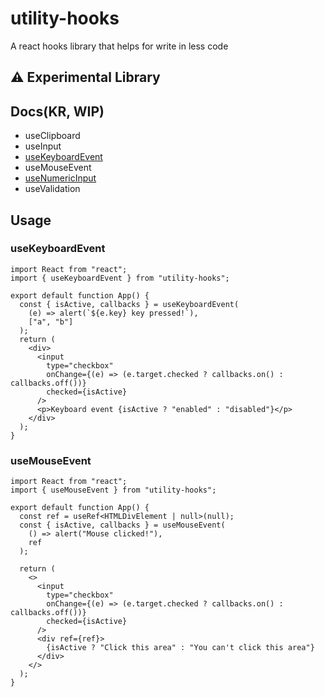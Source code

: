 # utility-hooks

A react hooks library that helps for write in less code

## :warning: Experimental Library

## Docs(KR, WIP)

- useClipboard
- useInput
- [useKeyboardEvent](https://github.com/Tutor-Ear/utility-hooks/wiki/%EC%82%AC%EC%9A%A9%EB%B2%95#usekeyboardevent)
- useMouseEvent
- [useNumericInput](https://github.com/Tutor-Ear/utility-hooks/wiki/%EC%82%AC%EC%9A%A9%EB%B2%95#usenumericinput)
- useValidation

## Usage

### useKeyboardEvent

```tsx
import React from "react";
import { useKeyboardEvent } from "utility-hooks";

export default function App() {
  const { isActive, callbacks } = useKeyboardEvent(
    (e) => alert(`${e.key} key pressed!`),
    ["a", "b"]
  );
  return (
    <div>
      <input
        type="checkbox"
        onChange={(e) => (e.target.checked ? callbacks.on() : callbacks.off())}
        checked={isActive}
      />
      <p>Keyboard event {isActive ? "enabled" : "disabled"}</p>
    </div>
  );
}
```

### useMouseEvent

```tsx
import React from "react";
import { useMouseEvent } from "utility-hooks";

export default function App() {
  const ref = useRef<HTMLDivElement | null>(null);
  const { isActive, callbacks } = useMouseEvent(
    () => alert("Mouse clicked!"),
    ref
  );

  return (
    <>
      <input
        type="checkbox"
        onChange={(e) => (e.target.checked ? callbacks.on() : callbacks.off())}
        checked={isActive}
      />
      <div ref={ref}>
        {isActive ? "Click this area" : "You can't click this area"}
      </div>
    </>
  );
}
```
